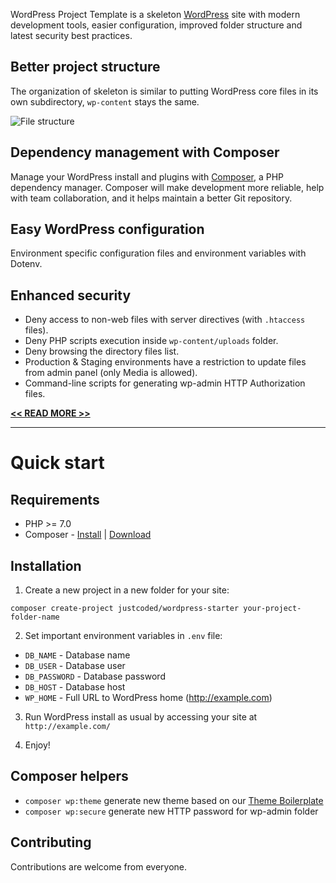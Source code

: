 WordPress Project Template is a skeleton [WordPress](https://wordpress.org/) site with modern 
development tools, easier configuration, improved folder structure and latest security best practices.

## Better project structure

The organization of skeleton is similar to putting WordPress core files in its own subdirectory, 
`wp-content` stays the same. 

![File structure](https://github.com/justcoded/wordpress-starter/wiki/assets/20171201-wp-starter-structure1.png)

## Dependency management with Composer

Manage your WordPress install and plugins with [Composer](http://getcomposer.org), 
a PHP dependency manager. Composer will make development more reliable, help with team collaboration, 
and it helps maintain a better Git repository.

## Easy WordPress configuration

Environment specific configuration files and environment variables with Dotenv.

## Enhanced security

* Deny access to non-web files with server directives (with `.htaccess` files).
* Deny PHP scripts execution inside `wp-content/uploads` folder.
* Deny browsing the directory files list.
* Production & Staging environments have a restriction to update files from admin panel (only Media is allowed).
* Command-line scripts for generating wp-admin HTTP Authorization files.  

**[<< READ MORE >>](https://github.com/justcoded/wordpress-starter/wiki)**

**************************

# Quick start

## Requirements

* PHP >= 7.0
* Composer - [Install](https://getcomposer.org/doc/00-intro.md#installation-linux-unix-osx) | [Download](https://getcomposer.org/download/)

## Installation

1. Create a new project in a new folder for your site:

  `composer create-project justcoded/wordpress-starter your-project-folder-name`

2. Set important environment variables in `.env`  file:
  * `DB_NAME` - Database name
  * `DB_USER` - Database user
  * `DB_PASSWORD` - Database password
  * `DB_HOST` - Database host
  * `WP_HOME` - Full URL to WordPress home (http://example.com)

3. Run WordPress install as usual by accessing your site at `http://example.com/`

4. Enjoy!

## Composer helpers

* `composer wp:theme` generate new theme based on our [Theme Boilerplate](https://github.com/justcoded/wordpress-theme-boilerplate)
* `composer wp:secure` generate new HTTP password for wp-admin folder

## Contributing

Contributions are welcome from everyone.
